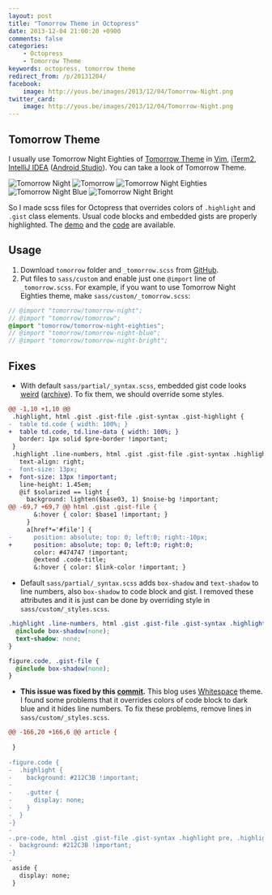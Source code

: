 ```yaml
---
layout: post
title: "Tomorrow Theme in Octopress"
date: 2013-12-04 21:00:20 +0900
comments: false
categories:
    - Octopress
    - Tomorrow Theme
keywords: octopress, tomorrow theme
redirect_from: /p/20131204/
facebook:
    image: http://yous.be/images/2013/12/04/Tomorrow-Night.png
twitter_card:
    image: http://yous.be/images/2013/12/04/Tomorrow-Night.png
---
```


## <a id="tomorrow-theme"></a>Tomorrow Theme

I usually use Tomorrow Night Eighties of [Tomorrow Theme][] in [Vim][], [iTerm2][], [IntelliJ IDEA][] ([Android Studio][]). You can take a look of Tomorrow Theme.

[Tomorrow Theme]: https://github.com/chriskempson/tomorrow-theme
[Vim]: http://www.vim.org
[iTerm2]: http://www.iterm2.com
[IntelliJ IDEA]: http://www.jetbrains.com/idea/
[Android Studio]: http://developer.android.com/sdk/installing/studio.html

![Tomorrow Night](/images/2013/12/04/Tomorrow-Night.png "Tomorrow Night")
![Tomorrow](/images/2013/12/04/Tomorrow.png "Tomorrow")
![Tomorrow Night Eighties](/images/2013/12/04/Tomorrow-Night-Eighties.png "Tomorrow Night Eighties")
![Tomorrow Night Blue](/images/2013/12/04/Tomorrow-Night-Blue.png "Tomorrow Night Blue")
![Tomorrow Night Bright](/images/2013/12/04/Tomorrow-Night-Bright.png "Tomorrow Night Bright")

So I made scss files for Octopress that overrides colors of `.highlight` and `.gist` class elements. Usual code blocks and embedded gists are properly highlighted. The [demo][Syntax Highlighting Test] and the [code][yous.github.io/sass/custom] are available.

[Syntax Highlighting Test]: /2013/12/03/syntax-highlighting-test/
[yous.github.io/sass/custom]: https://github.com/yous/yous.github.io/tree/octopress/sass/custom

<!-- more -->

## <a id="usage"></a>Usage

1. Download `tomorrow` folder and `_tomorrow.scss` from [GitHub][yous.github.io/sass/custom].
2. Put files to `sass/custom` and enable just one `@import` line of `_tomorrow.scss`. For example, if you want to use Tomorrow Night Eighties theme, make `sass/custom/_tomorrow.scss`:

``` scss
// @import "tomorrow/tomorrow-night";
// @import "tomorrow/tomorrow";
@import "tomorrow/tomorrow-night-eighties";
// @import "tomorrow/tomorrow-night-blue";
// @import "tomorrow/tomorrow-night-bright";
```

## <a id="fixes"></a>Fixes

- With default `sass/partial/_syntax.scss`, embedded gist code looks [weird][] ([archive][weird-archive]). To fix them, we should override some styles.

[weird]: http://devspade.com/blog/2013/08/06/fixing-gist-embeds-in-octopress/
[weird-archive]: https://web.archive.org/web/20150812112659/http://devspade.com/blog/2013/08/06/fixing-gist-embeds-in-octopress/

``` diff
@@ -1,10 +1,10 @@
 .highlight, html .gist .gist-file .gist-syntax .gist-highlight {
-  table td.code { width: 100%; }
+  table td.code, td.line-data { width: 100%; }
   border: 1px solid $pre-border !important;
 }
 .highlight .line-numbers, html .gist .gist-file .gist-syntax .highlight .line_numbers {
   text-align: right;
-  font-size: 13px;
+  font-size: 13px !important;
   line-height: 1.45em;
   @if $solarized == light {
     background: lighten($base03, 1) $noise-bg !important;
@@ -69,7 +69,7 @@ html .gist .gist-file {
       &:hover { color: $base1 !important; }
     }
     a[href*='#file'] {
-      position: absolute; top: 0; left:0; right:-10px;
+      position: absolute; top: 0; left:0; right:0;
       color: #474747 !important;
       @extend .code-title;
       &:hover { color: $link-color !important; }
```

- Default `sass/partial/_syntax.scss` adds `box-shadow` and `text-shadow` to line numbers, also `box-shadow` to code block and gist. I removed these attributes and it is just can be done by overriding style in `sass/custom/_styles.scss`.

``` scss
.highlight .line-numbers, html .gist .gist-file .gist-syntax .highlight .line_numbers {
  @include box-shadow(none);
  text-shadow: none;
}

figure.code, .gist-file {
  @include box-shadow(none);
}
```

- **This issue was fixed by this [commit][].** This blog uses [Whitespace][] theme. I found some problems that it overrides colors of code block to dark blue and it hides line numbers. To fix these problems, remove lines in `sass/custom/_styles.scss`.

[commit]: https://github.com/lucaslew/whitespace/commit/b047f268c804808fb8e2d6a17cbfe8669b9da6b4
[Whitespace]: https://github.com/lucaslew/whitespace

``` diff
@@ -166,20 +166,6 @@ article {
   
 }
 
-figure.code {
-  .highlight {
-    background: #212C3B !important;
-
-    .gutter {
-      display: none;
-    }
-  }
-}
-
-.pre-code, html .gist .gist-file .gist-syntax .highlight pre, .highlight code {
-  background: #212C3B !important;
-}
-
 aside {
   display: none;
 }
```
